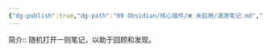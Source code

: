 ```yaml
---
{"dg-publish":true,"dg-path":"09 Obsidian/核心插件/❌ 未启用/漫游笔记.md","permalink":"/09 Obsidian/核心插件/❌ 未启用/漫游笔记/","created":"2025-07-31","updated":"2025-07-31"}
---
```



 
简介:: 随机打开一则笔记，以助于回顾和发现。